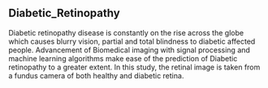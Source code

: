 ## Diabetic_Retinopathy
Diabetic retinopathy disease is constantly on the rise across the globe which causes blurry vision, partial and total blindness to diabetic affected people. Advancement of Biomedical imaging with signal processing and machine learning algorithms make ease of the prediction of Diabetic retinopathy to a greater extent. In this study, the retinal image is taken from a fundus camera of both healthy and diabetic retina.
